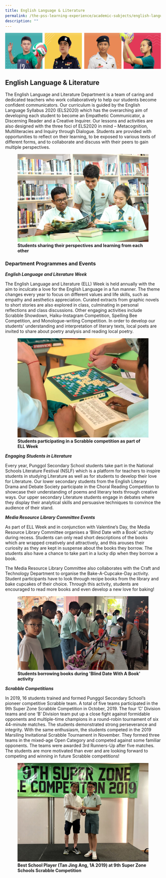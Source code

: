 ```yaml
---
title: English Language & Literature
permalink: /the-pss-learning-experience/academic-subjects/english-language-n-literature/
description: ""
---
```

![](/images/Our%20School/subbanner.jpg)

## English Language & Literature

The English Language and Literature Department is a team of caring and dedicated teachers who work collaboratively to help our students become confident communicators. Our curriculum is guided by the English Language Syllabus 2020 (ELS2020) which has the overarching aim of developing each student to become an Empathetic Communicator, a Discerning Reader and a Creative Inquirer. Our lessons and activities are also designed with the three foci of ELS2020 in mind – Metacognition, Multiliteracies and Inquiry through Dialogue. Students are provided with opportunities to reflect on their learning, to be exposed to various texts of different forms, and to collaborate and discuss with their peers to gain multiple perspectives.



<figure>
<img src="/images/Academic%20Subjects/English%20Language%20&%20Literature/School%20Reading%20Programme.jpg">
<figcaption> <strong>Students sharing their perspectives and learning from each other </strong> </figcaption>
</figure>


### Department Programmes and Events


**_English Language and Literature Week_**

  

The English Language and Literature (ELL) Week is held annually with the aim to inculcate a love for the English Language in a fun manner. The theme changes every year to focus on different values and life skills, such as empathy and aesthetics appreciation. Curated extracts from graphic novels to short stories are also explored in class, culminating in personal reflections and class discussions. Other engaging activities include Scrabble Showdown, Haiku-Instagram Competition, Spelling Bee Competition, and Monologue-writing Competition. In order to develop our students' understanding and interpretation of literary texts, local poets are invited to share about poetry analysis and reading local poetry.


<figure>
<img src="/images/Academic%20Subjects/English%20Language%20&%20Literature/Scrabble%20Competition.jpg">
<figcaption> <strong> Students participating in a Scrabble competition as part of ELL Week</strong> </figcaption>
</figure>



**_Engaging Students in Literature_**

  

Every year, Punggol Secondary School students take part in the National Schools Literature Festival (NSLF) which is a platform for teachers to inspire students in studying Literature as well as for students to develop their love for Literature. Our lower secondary students from the English Literary Drama and Debate Society participate in the Choral Reading Competition to showcase their understanding of poems and literary texts through creative ways. Our upper secondary Literature students engage in debates where they display their analytical skills and persuasive techniques to convince the audience of their stand.

  

  

**_Media Resource Library Committee Events_**

  

As part of ELL Week and in conjunction with Valentine’s Day, the Media Resource Library Committee organises a ‘Blind Date with a Book’ activity during recess. Students can only read short descriptions of the books which are wrapped creatively and attractively, and this arouses their curiosity as they are kept in suspense about the books they borrow. The students also have a chance to take part in a lucky dip when they borrow a book.

  

The Media Resource Library Committee also collaborates with the Craft and Technology Department to organise the Bake-A-Cupcake-Day activity. Student participants have to look through recipe books from the library and bake cupcakes of their choice. Through this activity, students are encouraged to read more books and even develop a new love for baking!


<figure>
<img src="/images/Academic%20Subjects/English%20Language%20&%20Literature/Student%20queueing%20up%20to%20borrow%20books%20in%20Blind%20Date%20With%20A%20Book%20activity.jpg">
<figcaption> <strong> Students borrowing books during 'Blind Date With A Book' activity </strong> </figcaption>
</figure>



**_Scrabble Competitions_**

  

In 2019, 16 students trained and formed Punggol Secondary School’s pioneer competitive Scrabble team. A total of five teams participated in the 9th Super Zone Scrabble Competition in October, 2019. The four ’C’ Division teams and one ‘B’ Division team put up a close fight against formidable opponents and multiple-time champions in a round-robin tournament of six 44-minute matches. The students demonstrated strong perseverance and integrity. With the same enthusiasm, the students competed in the 2019 Marsiling Invitational Scrabble Tournament in November. They formed three teams in the mixed-age Open Category and competed against some familiar opponents. The teams were awarded 3rd Runners-Up after five matches. The students are more motivated than ever and are looking forward to competing and winning in future Scrabble competitions!


<figure>
<img src="/images/Academic%20Subjects/English%20Language%20&%20Literature/Best%20School%20Player%20(Tan%20Jing%20Ang,%201A%202019)%20at%209th%20Super%20Zone%20Schools%20Scrabble%20Competition.jpg">
<figcaption> <strong>Best School Player (Tan Jing Ang, 1A 2019) at 9th Super Zone Schools Scrabble Competition </strong> </figcaption>
</figure>